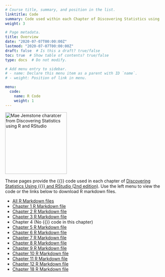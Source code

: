 ```yaml
---
# Course title, summary, and position in the list.
linktitle: Code
summary: Code used within each Chapter of Discovering Statistics using R and RStudio. This code includes solutions to self-test questions that are not answered explicitly within the chapter.
weight: 3

# Page metadata.
title: Overview
date: "2020-07-07T00:00:00Z"
lastmod: "2020-07-07T00:00:00Z"
draft: false  # Is this a draft? true/false
toc: true  # Show table of contents? true/false
type: docs  # Do not modify.

# Add menu entry to sidebar.
# - name: Declare this menu item as a parent with ID `name`.
# - weight: Position of link in menu.

menu:
  code:
    name: R Code
    weight: 1
---
```




<img src="/img/space_pirate.png" alt = "Mae Jemstone charatcer from Discovering Statistics using R and RStudio" width="200">

These pages provide the {{<icon name="r-project" pack="fab">}} code used in each chapter of [Discovering Statistics Using {{<icon name="r-project" pack="fab">}} and RStudio (2nd edition)](https://www.discoveringstatistics.com/books/dsur/). Use the left menu to view the code or the links below to download R markdown files.

* [All R Markdown files](/markdown/dsr2_code.zip)
* [Chapter 1 R Markdown file](/markdown/code_01.Rmd)
* [Chapter 2 R Markdown file](/markdown/code_02.Rmd)
* [Chapter 3 R Markdown file](/markdown/code_03.Rmd)
* Chapter 4 (No {{<icon name="r-project" pack="fab">}} code in this chapter)
* [Chapter 5 R Markdown file](/markdown/code_05.Rmd)
* [Chapter 6 R Markdown file](/markdown/code_06.Rmd)
* [Chapter 7 R Markdown file](/markdown/code_07.Rmd)
* [Chapter 8 R Markdown file](/markdown/code_08.Rmd)
* [Chapter 9 R Markdown file](/markdown/code_09.Rmd)
* [Chapter 10 R Markdown file](/markdown/code_10.Rmd)
* [Chapter 11 R Markdown file](/markdown/code_11.Rmd)
* [Chapter 12 R Markdown file](/markdown/code_12.Rmd)
* [Chapter 18 R Markdown file](/markdown/code_18.Rmd)
